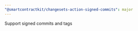 ```yaml
---
"@smartcontractkit/changesets-action-signed-commits": major
---
```


Support signed commits and tags
